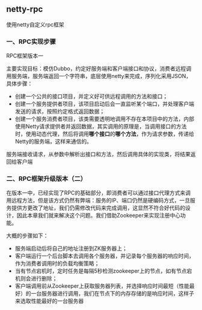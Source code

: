 ## netty-rpc
使用netty自定义rpc框架

### 一、RPC实现步骤

RPC框架版本一

主要实现目标：模仿Dubbo，约定好服务端和客户端接口和协议，消费者远程调用服务端，服务端返回一个字符串，底层使用netty来完成，序列化采用JSON，具体步骤：

- 创建一个公共的接口项目，并定义好可供远程调用的方法和接口；
- 创建一个服务提供者项目，该项目启动后会一直监听某个端口，并处理客户端发送的请求，按照约定格式返回数据；
- 创建一个服务消费者项目，该类需要透明地调用不存在本项目中的方法，内部使用Netty请求提供者并返回数据，其实调用的原理是，当调用接口的方法时，使用动态代理，然后将调用**哪个接口**的**哪个方法**，作为请求参数，传递给Netty的服务端，这样来通信的。

服务端接收请求，从参数中解析出接口和方法，然后调用具体的实现类，将结果返回给客户端

### 二、RPC框架升级版本（二）

在版本一中，已经实现了RPC的基础部分，即消费者可以通过接口代理方式来调用远程方法，但是该方式仍然有弊端：服务的IP、端口仍然是硬编码方式，一旦服务提供方更改了地址，我们仍需修改代码来完成调用，这显然不符合好代码的设计，因此本章我们就来解决这个问题。我们借助Zookeeper来实现注册中心功能。

大概的步骤如下：

- 服务端启动后将自己的地址注册到ZK服务器上；
- 客户端运行一个后台脚本去调用各个服务器，并记录每个服务器的响应时间，作为消费者调用时的负载均衡策略；
- 当有节点宕机时，定时任务是每隔5秒检测zookeeper上的节点，如有节点宕机则会进行删除；
- 客户端调用前从Zookeeper上获取服务器列表，并选择响应时间最短（性能最好）的一台服务器进行调用，我们在节点下的内存存储的是响应时间，这样子来选取性能最好的一台服务器
